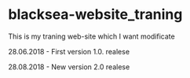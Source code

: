 # blacksea-website_traning

This is my traning web-site which I want modificate

28.06.2018 - First version 1.0. realese

28.08.2018 - New version 2.0 realese
